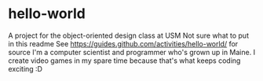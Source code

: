 # hello-world
A project for the object-oriented design class at USM
Not sure what to put in this readme
See https://guides.github.com/activities/hello-world/ for source
I'm a computer scientist and programmer who's grown up in Maine. I create video games in my spare time because that's what keeps coding exciting :D
